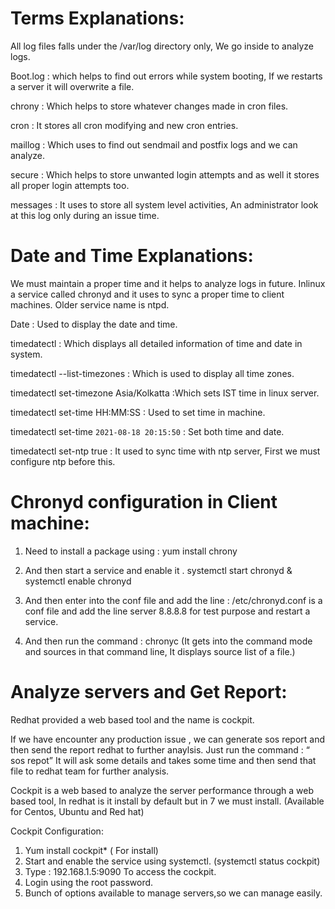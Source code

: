 # Terms Explanations:

All log files falls under the /var/log directory only, We go inside to analyze logs.

Boot.log : which helps to find out errors while system booting, If we restarts a server it will overwrite a file.

chrony : Which helps to store whatever changes made in cron files.

cron : It stores all cron modifying and new cron entries.

maillog : Which uses to find out sendmail and postfix logs and we can analyze.

secure : Which helps to store unwanted login attempts and as well it stores all proper login attempts too.

messages : It uses to store all system level activities, An administrator look at this log only during an issue time.


# Date and Time Explanations:

We must maintain a proper time and it helps to analyze logs in future. Inlinux a service called chronyd and it uses to sync a proper time to client machines. Older service name is ntpd.

Date : Used to display the date and time.

timedatectl : Which displays all detailed information of time and date in system.

timedatectl --list-timezones : Which is used to display all time zones.

timedatectl set-timezone Asia/Kolkatta :Which sets IST time in linux server.

timedatectl set-time HH:MM:SS : Used to set time in machine.

timedatectl set-time `2021-08-18 20:15:50` : Set both time and date.

timedatectl set-ntp true : It used to sync time with ntp server, First we must configure ntp before this.


# Chronyd configuration in Client machine:

1. Need to install a package using : yum install chrony

2.  And then start a service and enable it . systemctl start chronyd & systemctl enable chronyd

3. And then enter into the conf file and add the line : /etc/chronyd.conf is a conf file and add the line server 8.8.8.8 for test purpose and restart a service.

4. And then run the command : chronyc   (It gets into the command mode and sources in that command line, It displays source list of a file.)

# Analyze servers and Get Report:

Redhat provided a web based tool and the name is cockpit.

If we have encounter any production issue , we can generate sos report and then send the report redhat to further anaylsis. Just run the command : “ sos repot” It will ask some details and takes some time and then send that file to redhat team for further analysis.

Cockpit is a web based to analyze the server performance through a web based tool, In redhat is it install by default but in 7 we must install. (Available for Centos, Ubuntu and Red hat)

Cockpit Configuration:

1. Yum install cockpit* ( For install)
2. Start and enable the service using systemctl. (systemctl status cockpit)
3. Type : 192.168.1.5:9090 To access the cockpit.
4. Login using the root password.
5. Bunch of options available to manage servers,so we can manage easily.

